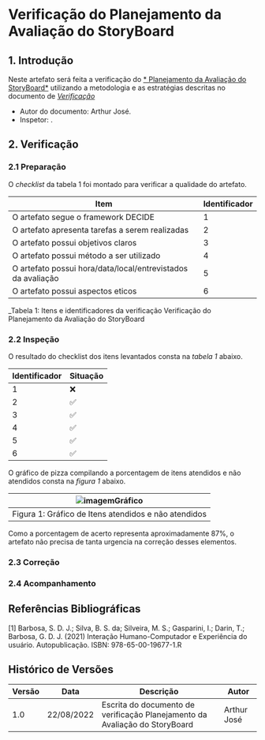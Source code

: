 # Verificação do Planejamento da Avaliação do StoryBoard

## 1. Introdução

Neste artefato será feita a verificação do
[* Planejamento da Avaliação do StoryBoard*](/nivel1/planejamento_relato_storyboard_analise_tarefa.md) utilizando a metodologia e as estratégias descritas no documento
de [*Verificação*](../verif_principal.md)

- Autor do documento: Arthur José.
- Inspetor: .

## 2. Verificação

### 2.1 Preparação

O *checklist* da tabela 1 foi montado para verificar a qualidade do artefato.

| Item | Identificador |
| ------------ | -------- |
| O artefato segue o framework DECIDE       | 1        |
| O artefato apresenta tarefas a serem realizadas    | 2        |
| O artefato possui objetivos claros         | 3        |
| O artefato possui método a ser utilizado    | 4        |
| O artefato possui hora/data/local/entrevistados da avaliação    | 5        |
| O artefato possui aspectos eticos    | 6        |
_Tabela 1: Itens e identificadores da verificação Verificação do Planejamento da Avaliação do StoryBoard

### 2.2 Inspeção

O resultado do checklist dos itens levantados consta na _tabela 1_ abaixo.

| Identificador | Situação |
| --------- | -------- |
| 1         |  ❌       |
| 2         |   ✅      |
| 3         |   ✅      |
| 4         |    ✅     |
| 5         |    ✅     |
| 6         |  ✅       |

O gráfico de pizza compilando a porcentagem de itens atendidos e não atendidos consta na _figura 1_ abaixo.

| ![imagemGráfico](https://user-images.githubusercontent.com/60429513/186040520-af1c4263-ca36-47c5-a989-78b86efa9b4a.png) |
|---------------------------------------------------------|
| Figura 1: Gráfico de Itens atendidos e não atendidos    |

Como a porcentagem de acerto representa aproximadamente 87%, o artefato não precisa de tanta urgencia na correção desses elementos.
### 2.3 Correção

### 2.4 Acompanhamento

## Referências Bibliográficas

[1] Barbosa, S. D. J.; Silva, B. S. da; Silveira, M. S.; Gasparini, I.; Darin, T.; Barbosa, G. D. J. (2021)
Interação Humano-Computador e Experiência do usuário. Autopublicação. ISBN: 978-65-00-19677-1.R

## Histórico de Versões

| Versão | Data       | Descrição           | Autor            |
| ------ | ---------- | ------------------- | ---------------- |
| 1.0    | 22/08/2022 | Escrita do documento de verificação Planejamento da Avaliação do StoryBoard| Arthur José |
